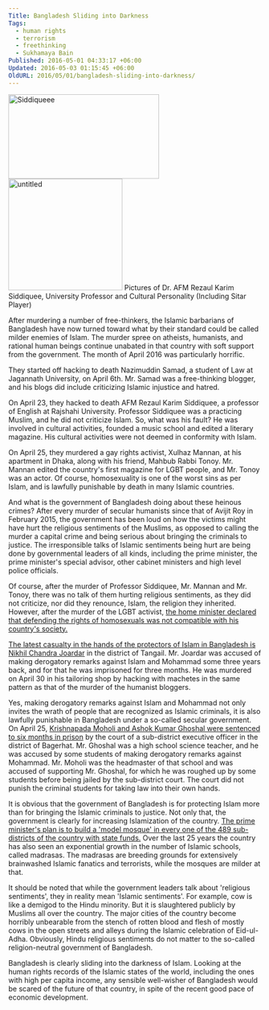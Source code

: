 ```yaml
---
Title: Bangladesh Sliding into Darkness
Tags:
  - human rights
  - terrorism
  - freethinking
  - Sukhamaya Bain
Published: 2016-05-01 04:33:17 +06:00
Updated: 2016-05-03 01:15:45 +06:00
OldURL: 2016/05/01/bangladesh-sliding-into-darkness/
---
```


<a href="https://enblog.muktomona.com/2016/05/01/bangladesh-sliding-into-darkness/siddiqueee/" rel="attachment wp-att-4679"><img src="https://enblog.muktomona.com/wp-content/uploads/2016/05/Siddiqueee-300x168.jpg" alt="Siddiqueee" width="300" height="168" class="alignnone size-medium wp-image-4679" /></a><a href="https://enblog.muktomona.com/2016/05/01/bangladesh-sliding-into-darkness/untitled/" rel="attachment wp-att-4680"><img src="https://enblog.muktomona.com/wp-content/uploads/2016/05/untitled.png" alt="untitled" width="227" height="222" class="alignnone size-full wp-image-4680" /></a>
Pictures of Dr. AFM Rezaul Karim Siddiquee, University Professor and Cultural Personality (Including Sitar Player)

After murdering a number of free-thinkers, the Islamic barbarians of Bangladesh have now turned toward what by their standard could be called milder enemies of Islam. The murder spree on atheists, humanists, and rational human beings continue unabated in that country with soft support from the government. The month of April 2016 was particularly horrific.

They started off hacking to death Nazimuddin Samad, a student of Law at Jagannath University, on April 6th. Mr. Samad was a free-thinking blogger, and his blogs did include criticizing Islamic injustice and hatred.

On April 23, they hacked to death AFM Rezaul Karim Siddiquee, a professor of English at Rajshahi University. Professor Siddiquee was a practicing Muslim, and he did not criticize Islam. So, what was his fault? He was involved in cultural activities, founded a music school and edited a literary magazine. His cultural activities were not deemed in conformity with Islam.

On April 25, they murdered a gay rights activist, Xulhaz Mannan, at his apartment in Dhaka, along with his friend, Mahbub Rabbi Tonoy. Mr. Mannan edited the country's first magazine for LGBT people, and Mr. Tonoy was an actor. Of course, homosexuality is one of the worst sins as per Islam, and is lawfully punishable by death in many Islamic countries.

And what is the government of Bangladesh doing about these heinous crimes? After every murder of secular humanists since that of Avijit Roy in February 2015, the government has been loud on how the victims might have hurt the religious sentiments of the Muslims, as opposed to calling the murder a capital crime and being serious about bringing the criminals to justice. The irresponsible talks of Islamic sentiments being hurt are being done by governmental leaders of all kinds, including the prime minister, the prime minister's special advisor, other cabinet ministers and high level police officials.

Of course, after the murder of Professor Siddiquee, Mr. Mannan and Mr. Tonoy, there was no talk of them hurting religious sentiments, as they did not criticize, nor did they renounce, Islam, the religion they inherited. However, after the murder of the LGBT activist, <a href="https://www.priyo.com/2016/Apr/26/211974ss-%E0%A6%B8%E0%A6%AE%E0%A6%95%E0%A6%BE%E0%A6%AE%E0%A7%80%E0%A6%A4%E0%A6%BE-%E0%A6%86%E0%A6%AE%E0%A6%BE%E0%A6%A6%E0%A7%87%E0%A6%B0-%E0%A6%B8%E0%A6%AE%E0%A6%BE%E0%A6%9C%E0%A7%87%E0%A6%B0-%E0%A6%B8%E0%A6%99%E0%A7%8D%E0%A6%97%E0%A7%87-%E0%A6%AE%E0%A6%BE%E0%A6%A8%E0%A6%BE%E0%A6%A8%E0%A6%B8%E0%A6%87-%E0%A6%A8%E0%A6%BE-%E0%A6%B8%E0%A7%8D%E0%A6%AC%E0%A6%B0%E0%A6%BE%E0%A6%B7%E0%A7%8D%E0%A6%9F%E0%A7%8D%E0%A6%B0%E0%A6%AE%E0%A6%A8%E0%A7%8D%E0%A6%A4%E0%A7%8D%E0%A6%B0%E0%A7%80">the home minister declared that defending the rights of homosexuals was not compatible with his country's society.</a>

<a href="https://bangla.samakal.net/2016/04/30/209304">The latest casualty in the hands of the protectors of Islam in Bangladesh is Nikhil Chandra Joardar</a> in the district of Tangail. Mr. Joardar was accused of making derogatory remarks against Islam and Mohammad some three years back, and for that he was imprisoned for three months. He was murdered on April 30 in his tailoring shop by hacking with machetes in the same pattern as that of the murder of the humanist bloggers.

Yes, making derogatory remarks against Islam and Mohammad not only invites the wrath of people that are recognized as Islamic criminals, it is also lawfully punishable in Bangladesh under a so-called secular government. On April 25, <a href="https://bangla.jnewsbd.com/?p=details&amp;csl=172918">Krishnapada Moholi and Ashok Kumar Ghoshal were sentenced to six months in prison</a> by the court of a sub-district executive officer in the district of Bagerhat. Mr. Ghoshal was a high school science teacher, and he was accused by some students of making derogatory remarks against Mohammad. Mr. Moholi was the headmaster of that school and was accused of supporting Mr. Ghoshal, for which he was roughed up by some students before being jailed by the sub-district court. The court did not punish the criminal students for taking law into their own hands. 

It is obvious that the government of Bangladesh is for protecting Islam more than for bringing the Islamic criminals to justice. Not only that, the government is clearly for increasing Islamization of the country. <a href="https://en.ntvbd.com/bangladesh/21601/Every-upazila-to-get-%E2%80%98model-mosque%E2%80%99:-PM">The prime minister's plan is to build a 'model mosque' in every one of the 489 sub-districts of the country with state funds.</a> Over the last 25 years the country has also seen an exponential growth in the number of Islamic schools, called madrasas. The madrasas are breeding grounds for extensively brainwashed Islamic fanatics and terrorists, while the mosques are milder at that.

It should be noted that while the government leaders talk about 'religious sentiments', they in reality mean 'Islamic sentiments'. For example, cow is like a demigod to the Hindu minority. But it is slaughtered publicly by Muslims all over the country. The major cities of the country become horribly unbearable from the stench of rotten blood and flesh of mostly cows in the open streets and alleys during the Islamic celebration of Eid-ul-Adha. Obviously, Hindu religious sentiments do not matter to the so-called religion-neutral government of Bangladesh.

Bangladesh is clearly sliding into the darkness of Islam. Looking at the human rights records of the Islamic states of the world, including the ones with high per capita income, any sensible well-wisher of Bangladesh would be scared of the future of that country, in spite of the recent good pace of economic development.
